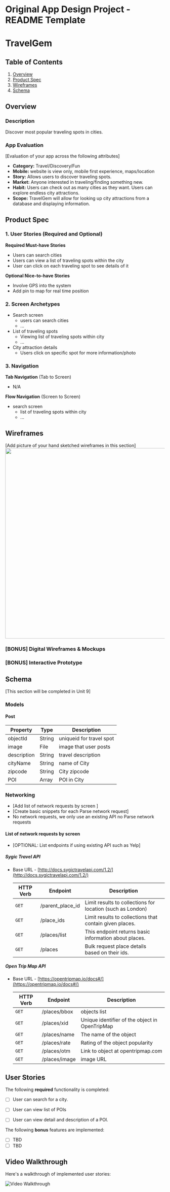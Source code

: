 Original App Design Project - README Template
===

# TravelGem

## Table of Contents
1. [Overview](#Overview)
1. [Product Spec](#Product-Spec)
1. [Wireframes](#Wireframes)
2. [Schema](#Schema)

## Overview
### Description
Discover most popular traveling spots in cities.

### App Evaluation
[Evaluation of your app across the following attributes]
- **Category:** Travel/Discovery/Fun
- **Mobile:** website is view only, mobile first experience, maps/location
- **Story:** Allows users to discover traveling spots.
- **Market:** Anyone interested in traveling/finding something new.
- **Habit:** Users can check out as many cities as they want. Users can explore endless city attractions.
- **Scope:** TravelGem will allow for looking up city attractions from a database and displaying information.

## Product Spec

### 1. User Stories (Required and Optional)

**Required Must-have Stories**

* Users can search cities
* Users can view a list of traveling spots within the city
* User can click on each traveling spot to see details of it

**Optional Nice-to-have Stories**

* Involve GPS into the system
* Add pin to map for real time position

### 2. Screen Archetypes

* Search screen
   * users can search cities
   * ...
* List of traveling spots
   * Viewing list of traveling spots within city
   * ...
* City attraction details
    * Users click on specific spot for more information/photo
### 3. Navigation

**Tab Navigation** (Tab to Screen)

* N/A

**Flow Navigation** (Screen to Screen)

* search screen
   * list of traveling spots within city
   * ...


## Wireframes
[Add picture of your hand sketched wireframes in this section]
<img src="https://cdn.discordapp.com/attachments/806354297788825641/809188812663423006/image0.jpg" width=600>

### [BONUS] Digital Wireframes & Mockups

### [BONUS] Interactive Prototype

## Schema 
[This section will be completed in Unit 9]
### Models
#### Post

   | Property      | Type     | Description |
   | ------------- | -------- | ------------|
   | objectId      | String   | uniqueid for travel spot|
   | image         | File     | image that user posts |
   | description       | String   | travel description |
   | cityName | String | name of City |
   | zipcode | String | City zipcode|
   | POI | Array | POI in City|
### Networking
- [Add list of network requests by screen ]
- [Create basic snippets for each Parse network request]
-  No network requests, we only use an existing API no Parse network requests
#### List of network requests by screen
  
- [OPTIONAL: List endpoints if using existing API such as Yelp]
##### Sygic Travel API 
- Base URL - [http://docs.sygictravelapi.com/1.2/](http://docs.sygictravelapi.com/1.2/)

   HTTP Verb | Endpoint | Description
   ----------|----------|------------
    `GET`    | /parent_place_id | Limit results to collections for location (such as London)
    `GET`    | /place_ids | Limit results to collections that contain given places. 
    `GET`    | /places/list  | This endpoint returns basic information about places. 
    `GET`    | /places| Bulk request place details based on their ids.

##### Open Trip Map API
- Base URL - [https://opentripmap.io/docs#/](https://opentripmap.io/docs#/)

   HTTP Verb | Endpoint | Description
   ----------|----------|------------
    `GET`    | /places/bbox | objects list
    `GET`    | /places/xid| Unique identifier of the object in OpenTripMap
    `GET`    | /places/name| The name of the object
    `GET`    | /places/rate| Rating of the object popularity
    `GET`    | /places/otm| Link to object at opentripmap.com
    `GET`    | /places/image| image URL
    
## User Stories

The following **required** functionality is completed:

- [ ] User can search for a city. 
- [ ] User can view list of POIs
- [ ] User can view detail and description of a POI.


The following **bonus** features are implemented:

- [ ] TBD
- [ ] TBD

## Video Walkthrough

Here's a walkthrough of implemented user stories:

<img src='https://i.imgur.com/HcIEEmo.gif' title='Video Walkthrough' width='' alt='Video Walkthrough' />
